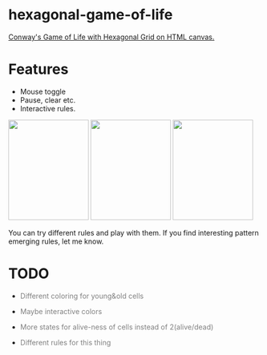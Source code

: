 # hexagonal-game-of-life

<a href="http://ayberkydn.github.io/hexagonal-game-of-life"> Conway's Game of Life with Hexagonal Grid on HTML canvas. </a>

<h1>Features</h1>
<ul>  
  <li> Mouse toggle </li>
  <li> Pause, clear etc. </li>  
  <li> Interactive rules. </li>
</ul>

<img src="https://i.hizliresim.com/ZOo6Ba.jpg" width="160" height="200"></img>
<img src="https://i.hizliresim.com/POWG49.jpg" width="160" height="200"></img>
<img src="https://i.hizliresim.com/g90bz3.jpg" width="160" height="200"></img>



You can try different rules and play with them. If you find interesting pattern emerging rules, let me know.

<h1>TODO</h1>
<ul>
  <li><p style="color: gray"> Different coloring for young&old cells </p> </li>
  <li><p style="color: gray"> Maybe interactive colors </p> </li>
  <li><p style="color: gray"> More states for alive-ness of cells instead of 2(alive/dead) </p> </li>
  <li><p style="color: gray"> Different rules for this thing </p> </li>
</ul>

